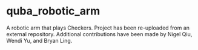 # quba_robotic_arm
A robotic arm that plays Checkers. Project has been re-uploaded from an external repository. Additional contributions have been made by Nigel Qiu, Wendi Yu, and Bryan Ling. 
